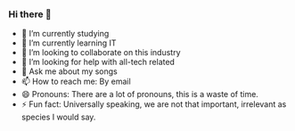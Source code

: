 ### Hi there 👋

- 🔭 I’m currently studying
- 🌱 I’m currently learning IT
- 👯 I’m looking to collaborate on this industry
- 🤔 I’m looking for help with all-tech related
- 💬 Ask me about my songs
- 📫 How to reach me: By email
- 😄 Pronouns: There are a lot of pronouns, this is a waste of time.
- ⚡ Fun fact: Universally speaking, we are not that important, irrelevant as species I would say.

<!--
**NandoBaroni/NandoBaroni** is a ✨ _special_ ✨ repository because its `README.md` (this file) appears on your GitHub profile.

Here are some ideas to get you started:

- 🔭 I’m currently studying
- 🌱 I’m currently learning IT
- 👯 I’m looking to collaborate on this industry
- 🤔 I’m looking for help with all-tech related
- 💬 Ask me about my songs
- 📫 How to reach me: By email
- 😄 Pronouns: There are a lot of pronouns, this is a waste of time.
- ⚡ Fun fact: Universally speaking, we are not that important, irrelevant as species I would say.
-->
